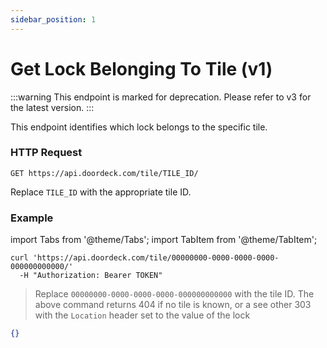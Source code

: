 ```yaml
---
sidebar_position: 1
---
```


# Get Lock Belonging To Tile (v1)

:::warning
This endpoint is marked for deprecation. Please refer to v3 for the latest version.
:::

This endpoint identifies which lock belongs to the specific tile.

### HTTP Request

`GET https://api.doordeck.com/tile/TILE_ID/`

Replace `TILE_ID` with the appropriate tile ID.

### Example

import Tabs from '@theme/Tabs';
import TabItem from '@theme/TabItem';

<Tabs>
<TabItem value="shell" label="Request">

```shell title="CURL"
curl 'https://api.doordeck.com/tile/00000000-0000-0000-0000-000000000000/'
  -H "Authorization: Bearer TOKEN"
```

> Replace `00000000-0000-0000-0000-000000000000` with the tile ID.
> The above command returns 404 if no tile is known, or a see other 303 with the `Location` header set to the value of
the lock

</TabItem>
<TabItem value="json" label="Response">

```json title="JSON"
{}
```

</TabItem>
</Tabs>
